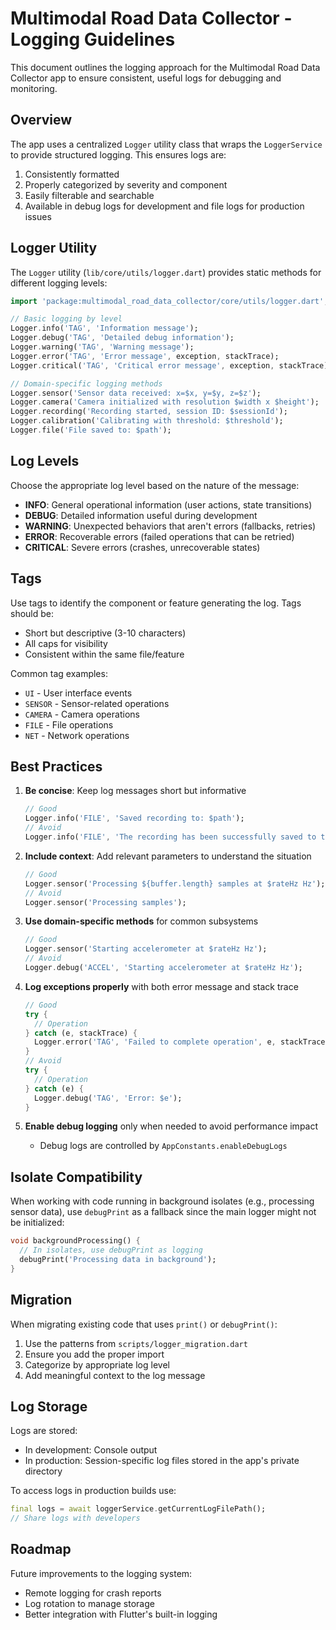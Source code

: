 # Multimodal Road Data Collector - Logging Guidelines

This document outlines the logging approach for the Multimodal Road Data Collector app to ensure consistent, useful logs for debugging and monitoring.

## Overview

The app uses a centralized `Logger` utility class that wraps the `LoggerService` to provide structured logging. This ensures logs are:

1. Consistently formatted
2. Properly categorized by severity and component
3. Easily filterable and searchable
4. Available in debug logs for development and file logs for production issues

## Logger Utility

The `Logger` utility (`lib/core/utils/logger.dart`) provides static methods for different logging levels:

```dart
import 'package:multimodal_road_data_collector/core/utils/logger.dart';

// Basic logging by level
Logger.info('TAG', 'Information message');
Logger.debug('TAG', 'Detailed debug information');
Logger.warning('TAG', 'Warning message');
Logger.error('TAG', 'Error message', exception, stackTrace);
Logger.critical('TAG', 'Critical error message', exception, stackTrace);

// Domain-specific logging methods
Logger.sensor('Sensor data received: x=$x, y=$y, z=$z');
Logger.camera('Camera initialized with resolution $width x $height');
Logger.recording('Recording started, session ID: $sessionId');
Logger.calibration('Calibrating with threshold: $threshold');
Logger.file('File saved to: $path');
```

## Log Levels

Choose the appropriate log level based on the nature of the message:

- **INFO**: General operational information (user actions, state transitions)
- **DEBUG**: Detailed information useful during development
- **WARNING**: Unexpected behaviors that aren't errors (fallbacks, retries)
- **ERROR**: Recoverable errors (failed operations that can be retried)
- **CRITICAL**: Severe errors (crashes, unrecoverable states)

## Tags

Use tags to identify the component or feature generating the log. Tags should be:

- Short but descriptive (3-10 characters)
- All caps for visibility
- Consistent within the same file/feature

Common tag examples:
- `UI` - User interface events
- `SENSOR` - Sensor-related operations
- `CAMERA` - Camera operations
- `FILE` - File operations
- `NET` - Network operations

## Best Practices

1. **Be concise**: Keep log messages short but informative
   ```dart
   // Good
   Logger.info('FILE', 'Saved recording to: $path');
   // Avoid
   Logger.info('FILE', 'The recording has been successfully saved to the following path on the device: $path');
   ```

2. **Include context**: Add relevant parameters to understand the situation
   ```dart
   // Good
   Logger.sensor('Processing ${buffer.length} samples at $rateHz Hz');
   // Avoid
   Logger.sensor('Processing samples');
   ```

3. **Use domain-specific methods** for common subsystems
   ```dart
   // Good
   Logger.sensor('Starting accelerometer at $rateHz Hz');
   // Avoid
   Logger.debug('ACCEL', 'Starting accelerometer at $rateHz Hz');
   ```

4. **Log exceptions properly** with both error message and stack trace
   ```dart
   // Good
   try {
     // Operation
   } catch (e, stackTrace) {
     Logger.error('TAG', 'Failed to complete operation', e, stackTrace);
   }
   // Avoid
   try {
     // Operation
   } catch (e) {
     Logger.debug('TAG', 'Error: $e');
   }
   ```

5. **Enable debug logging** only when needed to avoid performance impact
   - Debug logs are controlled by `AppConstants.enableDebugLogs`

## Isolate Compatibility

When working with code running in background isolates (e.g., processing sensor data), use `debugPrint` as a fallback since the main logger might not be initialized:

```dart
void backgroundProcessing() {
  // In isolates, use debugPrint as logging
  debugPrint('Processing data in background');
}
```

## Migration

When migrating existing code that uses `print()` or `debugPrint()`:

1. Use the patterns from `scripts/logger_migration.dart`
2. Ensure you add the proper import
3. Categorize by appropriate log level
4. Add meaningful context to the log message

## Log Storage

Logs are stored:
- In development: Console output
- In production: Session-specific log files stored in the app's private directory

To access logs in production builds use:
```dart
final logs = await loggerService.getCurrentLogFilePath();
// Share logs with developers
```

## Roadmap

Future improvements to the logging system:
- Remote logging for crash reports
- Log rotation to manage storage
- Better integration with Flutter's built-in logging 
